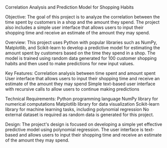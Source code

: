 Correlation Analysis and Prediction Model for Shopping Habits

Objective:
The goal of this project is to analyze the correlation between the time spent by customers in a shop and the amount they spend. 
The project also includes a simple user interface that allows users to input their shopping time and receive an estimate of the amount they may spend.

Overview:
This project uses Python with popular libraries such as NumPy, Matplotlib, and Scikit-learn to develop a predictive model for estimating the amount spent by customers based on the time they spend in a shop. 
The model is trained using random data generated for 100 customer shopping habits and then used to make predictions for new input values.

Key Features:
Correlation analysis between time spent and amount spent
User interface that allows users to input their shopping time and receive an estimate of the amount they may spend
Simple text-based user interface with recursive calls to allow users to continue making predictions

Technical Requirements:
Python programming language
NumPy library for numerical computations
Matplotlib library for data visualization
Scikit-learn library for machine learning tasks, including polynomial regression
No external dataset is required as random data is generated for this project.

Design:
The project's design is focused on developing a simple yet effective predictive model using polynomial regression. 
The user interface is text-based and allows users to input their shopping time and receive an estimate of the amount they may spend.
